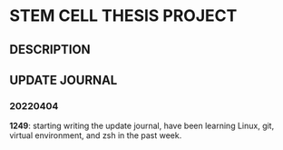 # STEM CELL THESIS PROJECT

## DESCRIPTION

## UPDATE JOURNAL
### 20220404
**1249**: starting writing the update journal, have been learning Linux, git, virtual environment, and zsh in the past week. 
